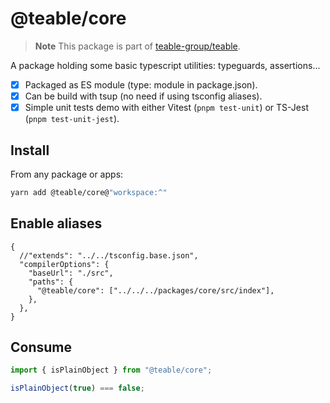 # @teable/core

> **Note**
> This package is part of [teable-group/teable](https://github.com/teableio/teable).

A package holding some basic typescript utilities: typeguards, assertions...

- [x] Packaged as ES module (type: module in package.json).
- [x] Can be build with tsup (no need if using tsconfig aliases).
- [x] Simple unit tests demo with either Vitest (`pnpm test-unit`) or TS-Jest (`pnpm test-unit-jest`).

## Install

From any package or apps:

```bash
yarn add @teable/core@"workspace:^"
```

## Enable aliases

```json5
{
  //"extends": "../../tsconfig.base.json",
  "compilerOptions": {
    "baseUrl": "./src",
    "paths": {
      "@teable/core": ["../../../packages/core/src/index"],
    },
  },
}
```

## Consume

```typescript
import { isPlainObject } from "@teable/core";

isPlainObject(true) === false;
```
